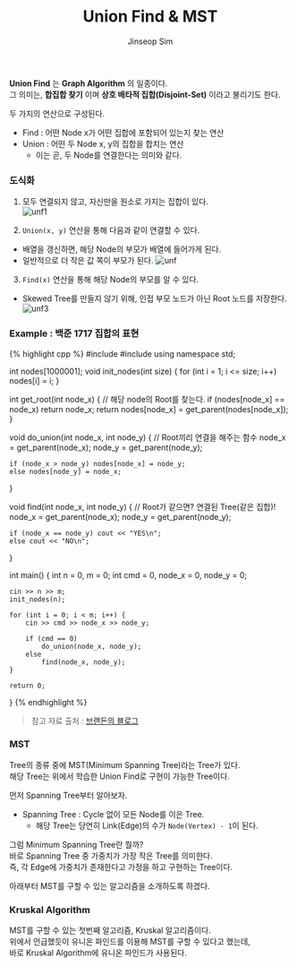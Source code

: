 ﻿---
layout: post
title: "Union Find & MST"
categories: Algorithm
tags: [cpp]
author:
  - Jinseop Sim
---
__Union Find__ 는 __Graph Algorithm__ 의 일종이다.  
그 의미는, __합집합 찾기__ 이며 __상호 배타적 집합(Disjoint-Set)__ 이라고 불리기도 한다.  

두 가지의 연산으로 구성된다.  
- Find : 어떤 Node x가 어떤 집합에 포함되어 있는지 찾는 연산
- Union : 어떤 두 Node x, y의 집합을 합치는 연산
  - 이는 곧, 두 Node를 연결한다는 의미와 같다.

### 도식화
1. 모두 연결되지 않고, 자신만을 원소로 가지는 집합이 있다.  
![unf1](https://user-images.githubusercontent.com/71700079/213406867-7a0c036e-a313-400c-9700-2e42a8963fea.png)  

2. ```Union(x, y)``` 연산을 통해 다음과 같이 연결할 수 있다.
  - 배열을 갱신하면, 해당 Node의 부모가 배열에 들어가게 된다.
  - 일반적으로 더 작은 값 쪽이 부모가 된다. 
![unf](https://user-images.githubusercontent.com/71700079/213406905-0dba012c-087e-47d2-9691-7558965a3b7a.png)  

3. ```Find(x)``` 연산을 통해 해당 Node의 부모를 알 수 있다.
  - Skewed Tree를 만들지 않기 위해, 인접 부모 노드가 아닌 Root 노드를 저장한다.  
![unf3](https://user-images.githubusercontent.com/71700079/213406949-f74a9205-d6d2-41f1-bbbb-cea6293d0824.png)  

### Example : 백준 1717 집합의 표현
{% highlight cpp %}
#include <vector>
#include <iostream>
using namespace std;

int nodes[1000001];
void init_nodes(int size) {
    for (int i = 1; i <= size; i++)
        nodes[i] = i;
}

int get_root(int node_x) { 
    // 해당 node의 Root를 찾는다.
    if (nodes[node_x] == node_x) return node_x;
    return nodes[node_x] = get_parent(nodes[node_x]);
}

void do_union(int node_x, int node_y) {
    // Root끼리 연결을 해주는 함수
    node_x = get_parent(node_x);
    node_y = get_parent(node_y);

    if (node_x > node_y) nodes[node_x] = node_y;
    else nodes[node_y] = node_x;
}

void find(int node_x, int node_y) {
    // Root가 같으면? 연결된 Tree(같은 집합)!
    node_x = get_parent(node_x);
    node_y = get_parent(node_y);

    if (node_x == node_y) cout << "YES\n";
    else cout << "NO\n";
}

int main() {
    int n = 0, m = 0;
    int cmd = 0, node_x = 0, node_y = 0;
    
    cin >> n >> m;
    init_nodes(n);

    for (int i = 0; i < m; i++) {
        cin >> cmd >> node_x >> node_y;

        if (cmd == 0)
            do_union(node_x, node_y);
        else
            find(node_x, node_y);
    }

    return 0;
}
{% endhighlight %}

> 참고 자료 출처 : [브랜든의 블로그](https://brenden.tistory.com/33)

### MST
Tree의 종류 중에 MST(Minimum Spanning Tree)라는 Tree가 있다.  
해당 Tree는 위에서 학습한 Union Find로 구현이 가능한 Tree이다.  

먼저 Spanning Tree부터 알아보자.  
- Spanning Tree : Cycle 없이 모든 Node를 이은 Tree.
  - 해당 Tree는 당연히 Link(Edge)의 수가 ```Node(Vertex) - 1```이 된다.

그럼 Minimum Spanning Tree란 뭘까?  
바로 Spanning Tree 중 가중치가 가장 작은 Tree를 의미한다.  
즉, 각 Edge에 가중치가 존재한다고 가정을 하고 구현하는 Tree이다.  

아래부터 MST를 구할 수 있는 알고리즘을 소개하도록 하겠다.  

### Kruskal Algorithm
MST를 구할 수 있는 첫번째 알고리즘, Kruskal 알고리즘이다.  
위에서 언급했듯이 유니온 파인드를 이용해 MST를 구할 수 있다고 했는데,  
바로 Kruskal Algorithm에 유니온 파인드가 사용된다.  
